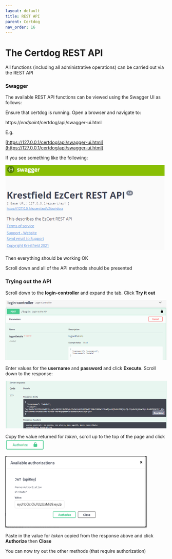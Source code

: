 ```yaml
---
layout: default
title: REST API
parent: Certdog
nav_order: 16
---
```


# The Certdog REST API

All functions (including all administrative operations) can be carried out via the REST API  



### Swagger

The available REST API functions can be viewed using the Swagger UI as follows:  

  



Ensure that certdog is running. Open a browser and navigate to:  

   https://*endpoint*/certdog/api/swagger-ui.html  

E.g.  

   [https://127.0.0.1/certdog/api/swagger-ui.html](https://127.0.0.1/certdog/api/swagger-ui.html)  

If you see something like the following: 

<img src=".\images\swaggere_main.png" alt="image-20210121152518748" style="zoom:80%;" />

Then everything should be working OK  

Scroll down and all of the API methods should be presented



### Trying out the API

Scroll down to the **login-controller** and expand the tab. Click **Try it out**

<img src=".\images\login_restapi.png" alt="image-20210121153238903" style="zoom: 67%;" />

Enter values for the **username** and **password** and click **Execute**. Scroll down to the response:  

<img src=".\images\login_restapi_result.png" alt="image-20210121153421520" style="zoom:67%;" />

Copy the value returned for *token*, scroll up to the top of the page and click <img src=".\images\auth_button.png" alt="image-20210121153547479" style="zoom:80%;" />

<img src=".\images\authorise_window.png" alt="image-20210121153646947" style="zoom:67%;" />

Paste in the value for *token* copied from the response above and click **Authorize** then **Close**  

You can now try out the other methods (that require authorization)